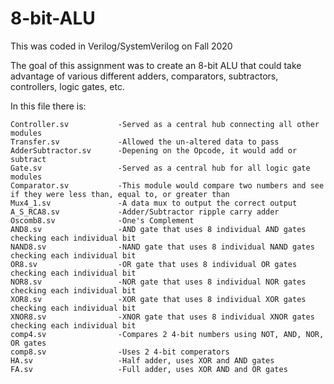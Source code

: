 # 8-bit-ALU
This was coded in Verilog/SystemVerilog on Fall 2020

The goal of this assignment was to create an 8-bit ALU that could take advantage of various different adders, comparators, subtractors, controllers, logic gates, etc.

In this file there is:

    Controller.sv           -Served as a central hub connecting all other modules
    Transfer.sv             -Allowed the un-altered data to pass
    AdderSubtractor.sv      -Depening on the Opcode, it would add or subtract
    Gate.sv                 -Served as a central hub for all logic gate modules
    Comparator.sv           -This module would compare two numbers and see if they were less than, equal to, or greater than
    Mux4_1.sv               -A data mux to output the correct output
    A_S_RCA8.sv             -Adder/Subtractor ripple carry adder
    Oscomb8.sv              -One's Complement
    AND8.sv                 -AND gate that uses 8 individual AND gates checking each individual bit
    NAND8.sv                -NAND gate that uses 8 individual NAND gates checking each individual bit
    OR8.sv                  -OR gate that uses 8 individual OR gates checking each individual bit
    NOR8.sv                 -NOR gate that uses 8 individual NOR gates checking each individual bit
    XOR8.sv                 -XOR gate that uses 8 individual XOR gates checking each individual bit
    XNOR8.sv                -XNOR gate that uses 8 individual XNOR gates checking each individual bit
    comp4.sv                -Compares 2 4-bit numbers using NOT, AND, NOR, OR gates
    comp8.sv                -Uses 2 4-bit comperators
    HA.sv                   -Half adder, uses XOR and AND gates
    FA.sv                   -Full adder, uses XOR AND and OR gates
